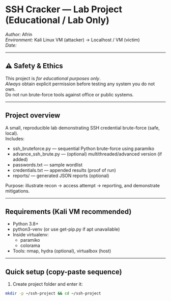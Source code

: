 # SSH Cracker — Lab Project (Educational / Lab Only)

*Author:* Afrin  
*Environment:* Kali Linux VM (attacker) → Localhost / VM (victim)  
*Date:* <replace-with-date>

---

## ⚠ Safety & Ethics
This project is *for educational purposes only*.  
*Always* obtain explicit permission before testing any system you do not own.  
Do not run brute-force tools against office or public systems.

---

## Project overview
A small, reproducible lab demonstrating SSH credential brute-force (safe, local).  
Includes:
- ssh_bruteforce.py — sequential Python brute-force using paramiko
- advance_ssh_brute.py — (optional) multithreaded/advanced version (if added)
- passwords.txt — sample wordlist
- credentials.txt — appended results (proof of run)
- reports/ — generated JSON reports (optional)

Purpose: illustrate recon → access attempt → reporting, and demonstrate mitigations.

---

## Requirements (Kali VM recommended)
- Python 3.8+
- python3-venv (or use get-pip.py if apt unavailable)
- Inside virtualenv:
  - paramiko
  - colorama
- Tools: nmap, hydra (optional), virtualbox (host)

---

## Quick setup (copy-paste sequence)
1. Create project folder and enter it:
```bash
mkdir -p ~/ssh-project && cd ~/ssh-project